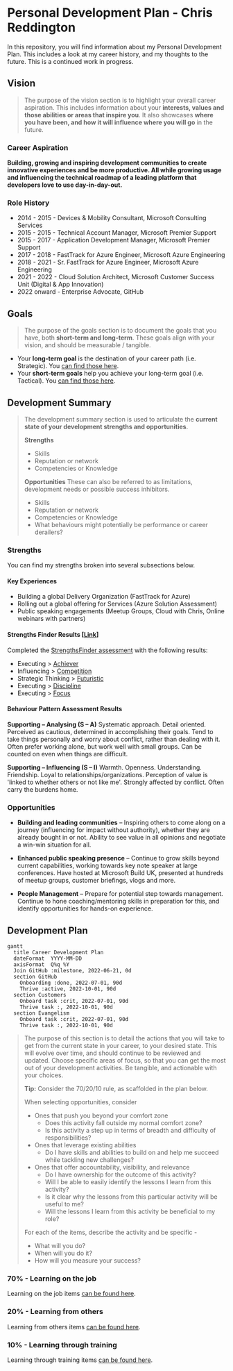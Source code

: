 # Personal Development Plan - Chris Reddington

In this repository, you will find information about my Personal Development Plan. This includes a look at my career history, and my thoughts to the future. This is a continued work in progress.

## Vision

> The purpose of the vision section is to highlight your overall career aspiration. This includes information about your **interests, values and those abilities or areas that inspire you**. It also showcases **where you have been, and how it will influence where you will go** in the future.

### Career Aspiration

**Building, growing and inspiring development communities to create innovative experiences and be more productive. All while growing usage and influencing the technical roadmap of a leading platform that developers love to use day-in-day-out.**

### Role History

* 2014 - 2015 - Devices & Mobility Consultant, Microsoft Consulting Services
* 2015 - 2015 - Technical Account Manager, Microsoft Premier Support
* 2015 - 2017 - Application Development Manager, Microsoft Premier Support
* 2017 - 2018 - FastTrack for Azure Engineer, Microsoft Azure Engineering
* 2018 - 2021 - Sr. FastTrack for Azure Engineer, Microsoft Azure Engineering
* 2021 - 2022 - Cloud Solution Architect, Microsoft Customer Success Unit (Digital & App Innovation)
* 2022 onward - Enterprise Advocate, GitHub

## Goals

> The purpose of the goals section is to document the goals that you have, both **short-term and long-term**. These goals align with your vision, and should be measurable / tangible.

* Your **long-term goal** is the destination of your career path (i.e. Strategic). You [can find those here](https://github.com/chrisreddington/personal-development-plan/labels/Goal%2Flong-term).
* Your **short-term goals** help you achieve your long-term goal (i.e. Tactical). You [can find those here](https://github.com/chrisreddington/personal-development-plan/labels/Goal%2Fshort-term).

## Development Summary

> The development summary section is used to articulate the **current state of your development strengths and opportunities**.
> 
> **Strengths**
> 
> * Skills
> * Reputation or network
> * Competencies or Knowledge
> 
> **Opportunities**
> These can also be referred to as limitations, development needs or possible success inhibitors.
>
> * Skills
> * Reputation or network
> * Competencies or Knowledge
> * What behaviours might potentially be performance or career derailers?
>

### Strengths

You can find my strengths broken into several subsections below.

#### Key Experiences

* Building a global Delivery Organization (FastTrack for Azure)
* Rolling out a global offering for Services (Azure Solution Assessment)
* Public speaking engagements (Meetup Groups, Cloud with Chris, Online webinars with partners)

#### Strengths Finder Results [[Link](https://www.gallup.com/cliftonstrengths/en/253715/34-cliftonstrengths-themes.aspx)]

Completed the [StrengthsFinder assessment](https://www.gallup.com/cliftonstrengths/en/254033/strengthsfinder.aspx) with the following results:

* Executing > [Achiever](https://www.gallup.com/cliftonstrengths/en/252134/achiever-theme.aspx)
* Influencing > [Competition](https://www.gallup.com/cliftonstrengths/en/252191/competition-theme.aspx)
* Strategic Thinking > [Futuristic](https://www.gallup.com/cliftonstrengths/en/252248/futuristic-theme.aspx)
* Executing > [Discipline](https://www.gallup.com/cliftonstrengths/en/252227/discipline-theme.aspx)
* Executing > [Focus](https://www.gallup.com/cliftonstrengths/en/252239/focus-theme.aspx)

#### Behaviour Pattern Assessment Results

**Supporting – Analysing (S – A)**
Systematic approach. Detail oriented. Perceived as cautious, determined in accomplishing their goals. Tend to take things personally and worry about conflict, rather than dealing with it.  Often prefer working alone, but work well with small groups. Can be counted on even when things are difficult.

**Supporting – Influencing (S – I)**
Warmth. Openness. Understanding. Friendship. Loyal to relationships/organizations. Perception of value is 'linked to whether others or not like me'. Strongly affected by conflict. Often carry the burdens home. 

### Opportunities

* **Building and leading communities** – Inspiring others to come along on a journey (influencing for impact without authority), whether they are already bought in or not. Ability to see value in all opinions and negotiate a win-win situation for all.

* **Enhanced public speaking presence** – Continue to grow skills beyond current capabilities, working towards key note speaker at large conferences. Have hosted at Microsoft Build UK, presented at hundreds of meetup groups, customer briefings, vlogs and more.

* **People Management** – Prepare for potential step towards management. Continue to hone coaching/mentoring skills in preparation for this, and identify opportunities for hands-on experience.

## Development Plan

```mermaid
gantt
  title Career Development Plan
  dateFormat  YYYY-MM-DD
  axisFormat  Q%q %Y
  Join GitHub :milestone, 2022-06-21, 0d
  section GitHub
    Onboarding :done, 2022-07-01, 90d
    Thrive :active, 2022-10-01, 90d
  section Customers
    Onboard task :crit, 2022-07-01, 90d
    Thrive task :, 2022-10-01, 90d
  section Evangelism
    Onboard task :crit, 2022-07-01, 90d
    Thrive task :, 2022-10-01, 90d
```

> The purpose of this section is to detail the actions that you will take to get from the current state in your career, to your desired state. This will evolve over time, and should continue to be reviewed and updated. Choose specific areas of focus, so that you can get the most out of your development activities. Be tangible, and actionable with your choices.
> 
> **Tip:** Consider the 70/20/10 rule, as scaffolded in the plan below.
>
> When selecting opportunities, consider
> * Ones that push you beyond your comfort zone
>   * Does this activity fall outside my normal comfort zone?
>   * Is this activity a step up in terms of breadth and difficulty of responsibilities?
> * Ones that leverage existing abilities
>   * Do I have skills and abilities to build on and help me succeed while tackling new challenges?
> * Ones that offer accountability, visibility, and relevance
>   * Do I have ownership for the outcome of this activity?
>   * Will I be able to easily identify the lessons I learn from this activity?
>   * Is it clear why the lessons from this particular activity will be useful to me?
>   * Will the lessons I learn from this activity be beneficial to my role?
>
> For each of the items, describe the activity and be specific -
> * What will you do?
> * When will you do it?
> * How will you measure your success?


### 70% - Learning on the job

Learning on the job items [can be found here](https://github.com/chrisreddington/personal-development-plan/issues?q=is%3Aissue+is%3Aopen+label%3ALearning%2Fjob).

### 20% - Learning from others

Learning from others items [can be found here](https://github.com/chrisreddington/personal-development-plan/labels/Learning%2Fothers).

### 10% - Learning through training

Learning through training items [can be found here](https://github.com/chrisreddington/personal-development-plan/labels/Learning%2Ftraining).
